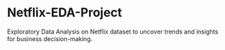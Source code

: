 # Netflix-EDA-Project
Exploratory Data Analysis on Netflix dataset to uncover trends and insights for business decision-making.
